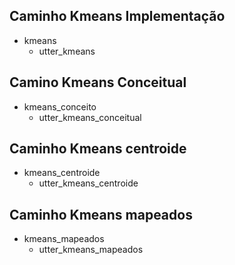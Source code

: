 ## Caminho Kmeans Implementação
* kmeans
    - utter_kmeans

## Camino Kmeans Conceitual
* kmeans_conceito
    - utter_kmeans_conceitual

## Caminho Kmeans centroide
* kmeans_centroide
    - utter_kmeans_centroide

## Caminho Kmeans mapeados
* kmeans_mapeados
    - utter_kmeans_mapeados